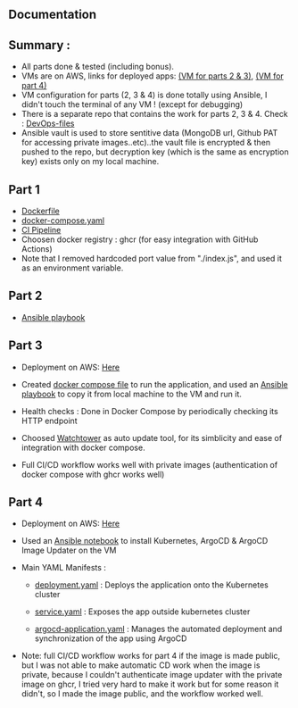 ## Documentation

## Summary :

- All parts done & tested (including bonus).
- VMs are on AWS, links for deployed apps: [(VM for parts 2 & 3)](http://13.61.180.46:4000/), [(VM for part 4)](http://16.171.253.238:30080/)
- VM configuration for parts (2, 3 & 4) is done totally using Ansible, I didn't touch the terminal of any VM ! (except for debugging)
- There is a separate repo that contains the work for parts 2, 3 & 4. Check : [DevOps-files](https://github.com/hosain-ghoraba/devops-ansible-playbooks)
- Ansible vault is used to store sentitive data (MongoDB url, Github PAT for accessing private images..etc)..the vault file is encrypted & then pushed to the repo, but decryption key (which is the same as encryption key) exists only on my local machine.

## Part 1

- [Dockerfile](./Dockerfile)
- [docker-compose.yaml](./compose.yaml)
- [CI Pipeline](./.github/workflows/ci-pipeline.yml)
- Choosen docker registry : ghcr (for easy integration with GitHub Actions)
- Note that I removed hardcoded port value from "./index.js", and used it as an environment variable.

## Part 2

- [Ansible playbook](https://github.com/hosain-ghoraba/devops-ansible-playbooks/blob/main/part-2/part2-install-docker.yml)

## Part 3

- Deployment on AWS: [Here](http://13.61.180.46:4000/)
- Created [docker compose file](https://github.com/hosain-ghoraba/devops-ansible-playbooks/blob/main/part-3/part3-compose.yaml) to run the application, and used an [Ansible playbook](https://github.com/hosain-ghoraba/devops-ansible-playbooks/blob/main/part-3/part3-deploy_app.yml) to copy it from local machine to the VM and run it.

- Health checks : Done in Docker Compose by periodically checking its HTTP endpoint

- Choosed [Watchtower](https://containrrr.dev/watchtower/) as auto update tool, for its simblicity and ease of integration with docker compose.

- Full CI/CD workflow works well with private images (authentication of docker compose with ghcr works well)

## Part 4

- Deployment on AWS: [Here](http://16.171.253.238:30080/)

- Used an [Ansible notebook](https://github.com/hosain-ghoraba/devops-ansible-playbooks/blob/main/part-4/part4-kubernetes.yml) to install Kubernetes, ArgoCD & ArgoCD Image Updater on the VM

- Main YAML Manifests :

  - [deployment.yaml](https://github.com/hosain-ghoraba/devops-ansible-playbooks/blob/main/part-4/todo-list-k8s-manifests/deployment.yaml) : Deploys the application onto the Kubernetes cluster

  - [service.yaml](https://github.com/hosain-ghoraba/devops-ansible-playbooks/blob/main/part-4/todo-list-k8s-manifests/service.yaml) : Exposes the app outside kubernetes cluster

  - [argocd-application.yaml](https://github.com/hosain-ghoraba/devops-ansible-playbooks/blob/main/part-4/todo-list-k8s-manifests/argocd-application.yaml) : Manages the automated deployment and synchronization of the app using ArgoCD

- Note: full CI/CD workflow works for part 4 if the image is made public, but I was not able to make automatic CD work when the image is private, because I couldn't authenticate image updater with the private image on ghcr, I tried very hard to make it work but for some reason it didn't, so I made the image public, and the workflow worked well.
